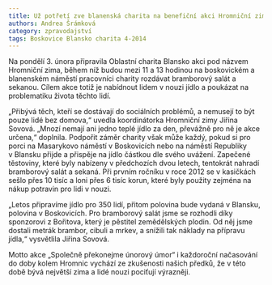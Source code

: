 ```yaml
---
title: Už potřetí zve blanenská charita na benefiční akci Hromniční zima
authors: Andrea Šrámková
category: zpravodajství
tags: Boskovice Blansko charita 4-2014
---
```


Na pondělí 3. února připravila Oblastní charita Blansko akci pod názvem Hromniční zima, během níž budou mezi 11 a 13 hodinou na boskovickém a blanenském náměstí pracovníci charity rozdávat bramborový salát a sekanou. Cílem akce totiž je nabídnout lidem v nouzi jídlo a poukázat na problematiku života těchto lidí.

„Přibývá těch, kteří se dostávají do sociálních problémů, a nemusejí to být pouze lidé bez domova,“ uvedla koordinátorka Hromniční zimy Jiřina Sovová. „Mnozí nemají ani jedno teplé jídlo za den, převážně pro ně je akce určena,“ doplnila. Podpořit záměr charity však může každý, pokud si pro porci na Masarykovo náměstí v Boskovicích nebo na náměstí Republiky v Blansku přijde a přispěje na jídlo částkou dle svého uvážení. 
Zapečené těstoviny, které byly nabízeny v předchozích dvou letech, tentokrát nahradí bramborový salát a sekaná. Při prvním ročníku v roce 2012 se v kasičkách sešlo přes 10 tisíc a loni přes 6 tisíc korun, které byly použity zejména na nákup potravin pro lidi v nouzi.

„Letos připravíme jídlo pro 350 lidí, přitom polovina bude vydaná v Blansku, polovina v Boskovicích. Pro bramborový salát jsme se rozhodli díky sponzorovi z Bořitova, který je pěstitel zemědělských plodin. Od něj jsme dostali metrák brambor, cibuli a mrkev, a snížili tak náklady na přípravu jídla,“ vysvětlila Jiřina Sovová.

Motto akce „Společně překonejme únorový úmor“ i každoroční načasování do doby kolem Hromnic vychází ze zkušenosti našich předků, že v této době bývá největší zima a lidé nouzi pociťují výrazněji.